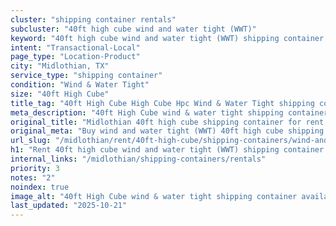 ```yaml
---
cluster: "shipping container rentals"
subcluster: "40ft high cube wind and water tight (WWT)"
keyword: "40ft high cube wind and water tight (WWT) shipping container for rent Midlothian, TX"
intent: "Transactional-Local"
page_type: "Location-Product"
city: "Midlothian, TX"
service_type: "shipping container"
condition: "Wind & Water Tight"
size: "40ft High Cube"
title_tag: "40ft High Cube High Cube Hpc Wind & Water Tight shipping container Sales in Midlothian | LC Container"
meta_description: "40ft High Cube wind & water tight shipping container sales in Midlothian. High cube containers with extra height. Fast delivery, competitive pricing. Serving shipping containers area. Quote ID: UOS. Call (214) 524-4168 for your free quote today."
original_title: "Midlothian 40ft high cube shipping container for rent | LC"
original_meta: "Buy wind and water tight (WWT) 40ft high cube shipping container rent with local delivery in Midlothian, TX. LC Container — local Since 2003. Request a fast quote today."
url_slug: "/midlothian/rent/40ft-high-cube/shipping-containers/wind-and-water-tight-wwt"
h1: "Rent 40ft high cube wind and water tight (WWT) shipping container in Midlothian"
internal_links: "/midlothian/shipping-containers/rentals"
priority: 3
notes: "2"
noindex: true
image_alt: "40ft High Cube wind & water tight shipping container available for delivery in Midlothian"
last_updated: "2025-10-21"
---
```


<!-- TODO: Add unique city/inventory copy, images, and internal links here. -->
